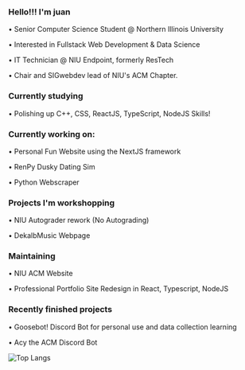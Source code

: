 ### Hello!!! I'm juan 
<p> • Senior Computer Science Student @ Northern Illinois University </p>
<p> • Interested in Fullstack Web Development & Data Science </p>
<p> • IT Technician @ NIU Endpoint, formerly ResTech </p>
<p> • Chair and SIGwebdev lead of NIU's ACM Chapter. </p>

### Currently studying
<p> • Polishing up C++, CSS, ReactJS, TypeScript, NodeJS Skills! </p>

### Currently working on: 
<p> • Personal Fun Website using the NextJS framework</p>
<p> • RenPy Dusky Dating Sim </p>
<p> • Python Webscraper </p>

### Projects I'm workshopping
<p> • NIU Autograder rework (No Autograding) </p>
<p> • DekalbMusic Webpage </p>

### Maintaining
<p> • NIU ACM Website </p>
<p> • Professional Portfolio Site Redesign in React, Typescript, NodeJS </p>

### Recently finished projects
<p> • Goosebot! Discord Bot for personal use and data collection learning </p>
<p> • Acy the ACM Discord Bot </p>

![Top Langs](https://github-readme-stats.vercel.app/api/top-langs/?username=JuanLopez2004&hide_progress=true&hide=php&theme=dark&langs_count=8)
